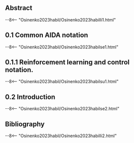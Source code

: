## Abstract
--8<-- "Osinenko2023habil/Osinenko2023habilli1.html"

## 0.1    Common AIDA notation
--8<-- "Osinenko2023habil/Osinenko2023habilse1.html"

## 0.1.1    Reinforcement learning and control notation.
--8<-- "Osinenko2023habil/Osinenko2023habilsu1.html"

## 0.2    Introduction
--8<-- "Osinenko2023habil/Osinenko2023habilse2.html"

## Bibliography
--8<-- "Osinenko2023habil/Osinenko2023habilli2.html"

